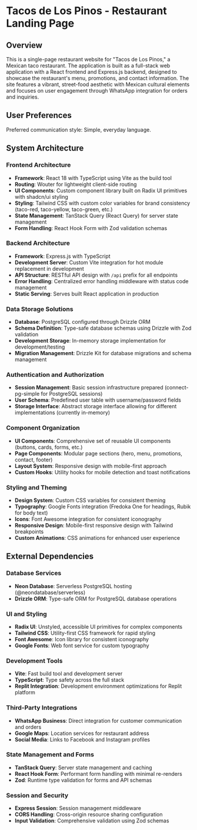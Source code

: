 # Tacos de Los Pinos - Restaurant Landing Page

## Overview

This is a single-page restaurant website for "Tacos de Los Pinos," a Mexican taco restaurant. The application is built as a full-stack web application with a React frontend and Express.js backend, designed to showcase the restaurant's menu, promotions, and contact information. The site features a vibrant, street-food aesthetic with Mexican cultural elements and focuses on user engagement through WhatsApp integration for orders and inquiries.

## User Preferences

Preferred communication style: Simple, everyday language.

## System Architecture

### Frontend Architecture
- **Framework**: React 18 with TypeScript using Vite as the build tool
- **Routing**: Wouter for lightweight client-side routing
- **UI Components**: Custom component library built on Radix UI primitives with shadcn/ui styling
- **Styling**: Tailwind CSS with custom color variables for brand consistency (taco-red, taco-yellow, taco-green, etc.)
- **State Management**: TanStack Query (React Query) for server state management
- **Form Handling**: React Hook Form with Zod validation schemas

### Backend Architecture
- **Framework**: Express.js with TypeScript
- **Development Server**: Custom Vite integration for hot module replacement in development
- **API Structure**: RESTful API design with `/api` prefix for all endpoints
- **Error Handling**: Centralized error handling middleware with status code management
- **Static Serving**: Serves built React application in production

### Data Storage Solutions
- **Database**: PostgreSQL configured through Drizzle ORM
- **Schema Definition**: Type-safe database schemas using Drizzle with Zod validation
- **Development Storage**: In-memory storage implementation for development/testing
- **Migration Management**: Drizzle Kit for database migrations and schema management

### Authentication and Authorization
- **Session Management**: Basic session infrastructure prepared (connect-pg-simple for PostgreSQL sessions)
- **User Schema**: Predefined user table with username/password fields
- **Storage Interface**: Abstract storage interface allowing for different implementations (currently in-memory)

### Component Organization
- **UI Components**: Comprehensive set of reusable UI components (buttons, cards, forms, etc.)
- **Page Components**: Modular page sections (hero, menu, promotions, contact, footer)
- **Layout System**: Responsive design with mobile-first approach
- **Custom Hooks**: Utility hooks for mobile detection and toast notifications

### Styling and Theming
- **Design System**: Custom CSS variables for consistent theming
- **Typography**: Google Fonts integration (Fredoka One for headings, Rubik for body text)
- **Icons**: Font Awesome integration for consistent iconography
- **Responsive Design**: Mobile-first responsive design with Tailwind breakpoints
- **Custom Animations**: CSS animations for enhanced user experience

## External Dependencies

### Database Services
- **Neon Database**: Serverless PostgreSQL hosting (@neondatabase/serverless)
- **Drizzle ORM**: Type-safe ORM for PostgreSQL database operations

### UI and Styling
- **Radix UI**: Unstyled, accessible UI primitives for complex components
- **Tailwind CSS**: Utility-first CSS framework for rapid styling
- **Font Awesome**: Icon library for consistent iconography
- **Google Fonts**: Web font service for custom typography

### Development Tools
- **Vite**: Fast build tool and development server
- **TypeScript**: Type safety across the full stack
- **Replit Integration**: Development environment optimizations for Replit platform

### Third-Party Integrations
- **WhatsApp Business**: Direct integration for customer communication and orders
- **Google Maps**: Location services for restaurant address
- **Social Media**: Links to Facebook and Instagram profiles

### State Management and Forms
- **TanStack Query**: Server state management and caching
- **React Hook Form**: Performant form handling with minimal re-renders
- **Zod**: Runtime type validation for forms and API schemas

### Session and Security
- **Express Session**: Session management middleware
- **CORS Handling**: Cross-origin resource sharing configuration
- **Input Validation**: Comprehensive validation using Zod schemas